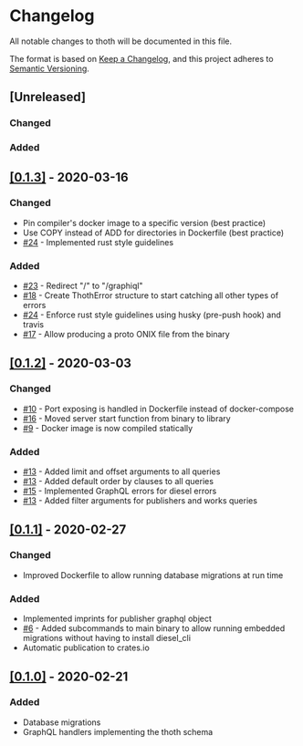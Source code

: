 # Changelog
All notable changes to thoth will be documented in this file.

The format is based on [Keep a Changelog](https://keepachangelog.com/en/1.0.0/),
and this project adheres to [Semantic Versioning](https://semver.org/spec/v2.0.0.html).

## \[Unreleased\]
### Changed

### Added


## [[0.1.3]](https://github.com/OpenBookPublishers/thoth/releases/tag/v0.1.3) - 2020-03-16
### Changed
  - Pin compiler's docker image to a specific version (best practice)
  - Use COPY instead of ADD for directories in Dockerfile (best practice)
  - [#24](https://github.com/openbookpublishers/thoth/issues/24) - Implemented rust style guidelines

### Added
  - [#23](https://github.com/openbookpublishers/thoth/issues/23) - Redirect "/" to "/graphiql"
  - [#18](https://github.com/openbookpublishers/thoth/issues/18) - Create ThothError structure to start catching all other types of errors
  - [#24](https://github.com/openbookpublishers/thoth/issues/24) - Enforce rust style guidelines using husky (pre-push hook) and travis
  - [#17](https://github.com/openbookpublishers/thoth/issues/17) - Allow producing a proto ONIX file from the binary

## [[0.1.2]](https://github.com/OpenBookPublishers/thoth/releases/tag/v0.1.2) - 2020-03-03
### Changed
  - [#10](https://github.com/openbookpublishers/thoth/issues/10) - Port exposing is handled in Dockerfile instead of docker-compose
  - [#16](https://github.com/openbookpublishers/thoth/issues/16) - Moved server start function from binary to library
  - [#9](https://github.com/openbookpublishers/thoth/issues/9) - Docker image is now compiled statically

### Added
  - [#13](https://github.com/openbookpublishers/thoth/issues/13) - Added limit and offset arguments to all queries
  - [#13](https://github.com/openbookpublishers/thoth/issues/13) - Added default order by clauses to all queries
  - [#15](https://github.com/openbookpublishers/thoth/issues/15) - Implemented GraphQL errors for diesel errors
  - [#13](https://github.com/openbookpublishers/thoth/issues/13) - Added filter arguments for publishers and works queries

## [[0.1.1]](https://github.com/OpenBookPublishers/thoth/releases/tag/v0.1.1) - 2020-02-27
### Changed
  - Improved Dockerfile to allow running database migrations at run time

### Added
  - Implemented imprints for publisher graphql object
  - [#6](https://github.com/openbookpublishers/thoth/issues/6) - Added subcommands to main binary to allow running embedded migrations without having to install diesel\_cli
  - Automatic publication to crates.io

## [[0.1.0]](https://github.com/OpenBookPublishers/thoth/releases/tag/v0.1.0) - 2020-02-21
### Added
  - Database migrations
  - GraphQL handlers implementing the thoth schema
